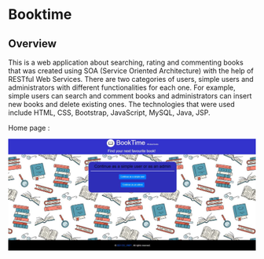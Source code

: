 # Booktime

## Overview

This is a web application about searching, rating and commenting books that was created using SOA (Service Oriented Architecture) with the help of RESTful Web Services. There are two categories of users, simple users and administrators with different functionalities for each one. For example, simple users can search and comment books and administrators can insert new books and delete existing ones. The technologies that were used include HTML, CSS, Bootstrap, JavaScript, MySQL, Java, JSP.

Home page :

![Home page](images/home_page.png?raw=true "Home page")
